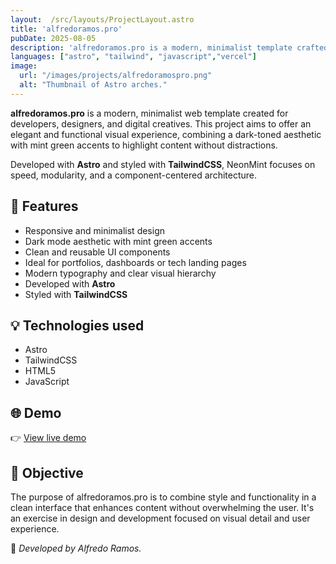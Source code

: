 ```yaml
---
layout:  /src/layouts/ProjectLayout.astro
title: 'alfredoramos.pro'
pubDate: 2025-08-05
description: 'alfredoramos.pro is a modern, minimalist template crafted for developers and digital creatives.'
languages: ["astro", "tailwind", "javascript","vercel"]
image:
  url: "/images/projects/alfredoramospro.png"
  alt: "Thumbnail of Astro arches."
---
```


**alfredoramos.pro** is a modern, minimalist web template created for developers, designers, and digital creatives. This project aims to offer an elegant and functional visual experience, combining a dark-toned aesthetic with mint green accents to highlight content without distractions.

Developed with **Astro** and styled with **TailwindCSS**, NeonMint focuses on speed, modularity, and a component-centered architecture.

## 🧩 Features

- Responsive and minimalist design
- Dark mode aesthetic with mint green accents
- Clean and reusable UI components
- Ideal for portfolios, dashboards or tech landing pages
- Modern typography and clear visual hierarchy
- Developed with **Astro**
- Styled with **TailwindCSS**

## 💡 Technologies used

- Astro
- TailwindCSS
- HTML5
- JavaScript


## 🌐 Demo

👉 [View live demo](https://alfredoramos.pro/)

## 🎯 Objective

The purpose of alfredoramos.pro is to combine style and functionality in a clean interface that enhances content without overwhelming the user. It's an exercise in design and development focused on visual detail and user experience.


🚀 *Developed by Alfredo Ramos.*
